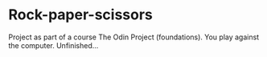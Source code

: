 # Rock-paper-scissors
Project as part of a course The Odin Project (foundations).
You play against the computer.
Unfinished...
